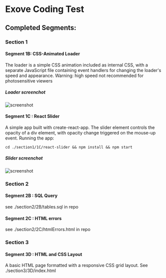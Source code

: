 # Exove Coding Test


## Completed Segments:

### Section 1

#### Segment 1B: CSS-Animated Loader

The loader is a simple CSS animation included as internal CSS, with a separate JavaScript file containing event handlers for changing the loader's speed and appearance. 
Warning: high speed not recommended for photosensitive viewers

##### Loader screenchot

![screenshot](https://github.com/andorjamb/EvoceCodingTest/blob/master/screenshot_1b.png)


#### Segment 1C : React Slider

A simple app built with create-react-app. 
The slider element controls the opacity of a div element, with opacity change triggered on the mouse-up event. 
Running the app:
```
cd ./section1/1C/react-slider && npm install && npm start
``` 

##### Slider screenchot

![screenshot](https://github.com/andorjamb/EvoceCodingTest/blob/master/screenshot_c1.png)

### Section 2

#### Segment 2B : SQL Query

see ./section2/2B/tables.sql  in repo

#### Segment 2C : HTML errors

see ./section2/2C/htmlErrors.html  in repo


### Section 3

#### Segment 3D : HTML and CSS Layout

A basic HTML page formatted with a responsive CSS grid layout.
See ./section3/3D/index.html

